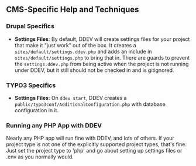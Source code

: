## CMS-Specific Help and Techniques

### Drupal Specifics

* **Settings Files**: By default, DDEV will create settings files for your project that make it "just work" out of the box. It creates a `sites/default/settings.ddev.php` and adds an include in `sites/default/settings.php` to bring that in. There are guards to prevent the `settings.ddev.php` from being active when the project is not running under DDEV, but it still should not be checked in and is gitignored.

### TYPO3 Specifics

* **Settings Files**: On `ddev start`, DDEV creates a `public/typo3conf/AdditionalConfiguration.php` with database configuration in it.

### Running any PHP App with DDEV

Nearly any PHP app will run fine with DDEV, and lots of others. If your project type is not one of the explicitly supported project types, that's fine. Just set the project type to 'php' and go about setting up settings files or .env as you normally would.
